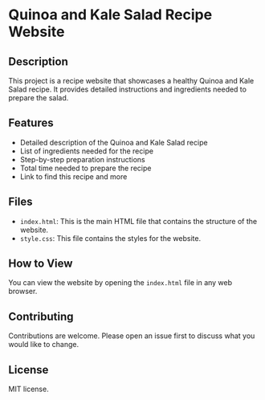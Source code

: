 # Quinoa and Kale Salad Recipe Website

## Description

This project is a recipe website that showcases a healthy Quinoa and Kale Salad recipe. It provides detailed instructions and ingredients needed to prepare the salad.

## Features

- Detailed description of the Quinoa and Kale Salad recipe
- List of ingredients needed for the recipe
- Step-by-step preparation instructions
- Total time needed to prepare the recipe
- Link to find this recipe and more

## Files

- `index.html`: This is the main HTML file that contains the structure of the website.
- `style.css`: This file contains the styles for the website.

## How to View

You can view the website by opening the `index.html` file in any web browser.

## Contributing

Contributions are welcome. Please open an issue first to discuss what you would like to change.

## License

MIT license.
